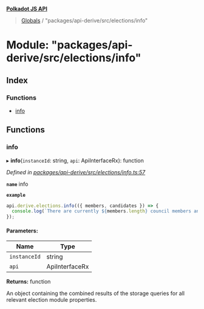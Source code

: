 **[Polkadot JS API](../README.md)**

> [Globals](../globals.md) / "packages/api-derive/src/elections/info"

# Module: "packages/api-derive/src/elections/info"

## Index

### Functions

* [info](_packages_api_derive_src_elections_info_.md#info)

## Functions

### info

▸ **info**(`instanceId`: string, `api`: ApiInterfaceRx): function

*Defined in [packages/api-derive/src/elections/info.ts:57](https://github.com/polkadot-js/api/blob/f778bf32e/packages/api-derive/src/elections/info.ts#L57)*

**`name`** info

**`example`** 
<BR>

```javascript
api.derive.elections.info(({ members, candidates }) => {
  console.log(`There are currently ${members.length} council members and ${candidates.length} prospective council candidates.`);
});
```

#### Parameters:

Name | Type |
------ | ------ |
`instanceId` | string |
`api` | ApiInterfaceRx |

**Returns:** function

An object containing the combined results of the storage queries for
all relevant election module properties.
